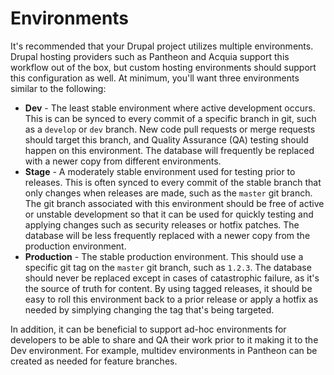 # Environments

It's recommended that your Drupal project utilizes multiple environments. Drupal hosting providers such as Pantheon and Acquia support this workflow out of the box, but custom hosting environments should support this configuration as well. At minimum, you'll want three environments similar to the following:

* **Dev** - The least stable environment where active development occurs. This is can be synced to every commit of a specific branch in git, such as a `develop` or `dev` branch. New code pull requests or merge requests should target this branch, and Quality Assurance (QA) testing should happen on this environment. The database will frequently be replaced with a newer copy from different environments.
* **Stage** - A moderately stable environment used for testing prior to releases. This is often synced to every commit of the stable branch that only changes when releases are made, such as the `master` git branch. The git branch associated with this environment should be free of active or unstable development so that it can be used for quickly testing and applying changes such as security releases or hotfix patches. The database will be less frequently replaced with a newer copy from the production environment.
* **Production** - The stable production environment. This should use a specific git tag on the `master` git branch, such as `1.2.3`. The database should never be replaced except in cases of catastrophic failure, as it's the source of truth for content. By using tagged releases, it should be easy to roll this environment back to a prior release or apply a hotfix as needed by simplying changing the tag that's being targeted.

In addition, it can be beneficial to support ad-hoc environments for developers to be able to share and QA their work prior to it making it to the Dev environment. For example, multidev environments in Pantheon can be created as needed for feature branches.